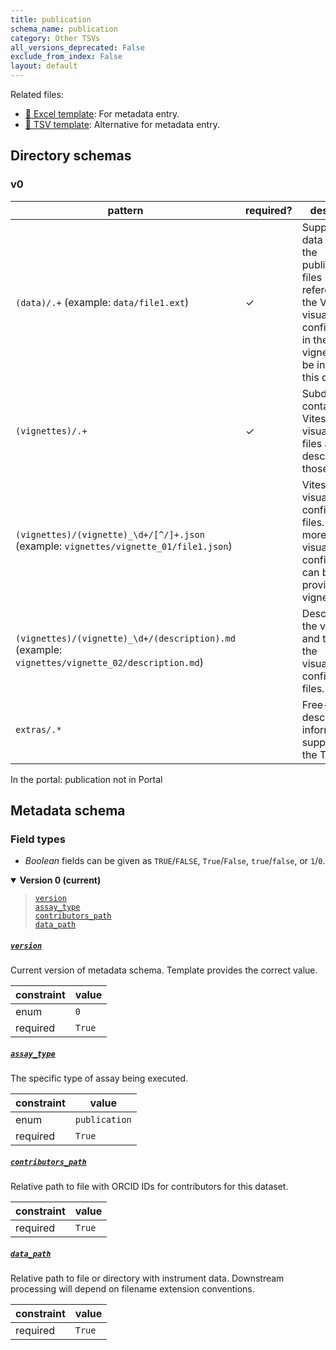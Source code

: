 ```yaml
---
title: publication
schema_name: publication
category: Other TSVs
all_versions_deprecated: False
exclude_from_index: False
layout: default
---
```


Related files:

- [📝 Excel template](https://raw.githubusercontent.com/hubmapconsortium/ingest-validation-tools/main/docs/publication/publication-metadata.xlsx): For metadata entry.
- [📝 TSV template](https://raw.githubusercontent.com/hubmapconsortium/ingest-validation-tools/main/docs/publication/publication-metadata.tsv): Alternative for metadata entry.



## Directory schemas
### v0

| pattern | required? | description |
| --- | --- | --- |
| <code>(data)/.+</code> (example: <code>data/file1.ext</code>) | ✓ | Supplementary data files for the publication. All files referenced by the Vitessce visualization configurations in the vignettes must be included in this directory. |
| <code>(vignettes)/.+</code> | ✓ | Subdirectory containing Vitessce visualization files and a description of those files. |
| <code>(vignettes)/(vignette)_\d+/[^/]+\.json</code> (example: <code>vignettes/vignette_01/file1.json</code>) |  | Vitessce visualization configuration files. One or more visualization configurations can be provided per vignette. |
| <code>(vignettes)/(vignette)_\d+/(description)\.md</code> (example: <code>vignettes/vignette_02/description.md</code>) |  | Description of the vignette and titles for the visualization configuration files. |
| <code>extras/.*</code> |  | Free-form descriptive information supplied by the TMC |



In the portal: publication not in Portal

## Metadata schema

### Field types
- *Boolean* fields can be given as `TRUE`/`FALSE`, `True`/`False`, `true`/`false`, or `1`/`0`.  


<details markdown="1" open="true"><summary><b>Version 0 (current)</b></summary>

<blockquote markdown="1">

[`version`](#version)<br>
[`assay_type`](#assay_type)<br>
[`contributors_path`](#contributors_path)<br>
[`data_path`](#data_path)<br>

</blockquote>

<a name="version"></a>
##### [`version`](#version)
Current version of metadata schema. Template provides the correct value.

| constraint | value |
| --- | --- |
| enum | `0` |
| required | `True` |

<a name="assay_type"></a>
##### [`assay_type`](#assay_type)
The specific type of assay being executed.

| constraint | value |
| --- | --- |
| enum | `publication` |
| required | `True` |

<a name="contributors_path"></a>
##### [`contributors_path`](#contributors_path)
Relative path to file with ORCID IDs for contributors for this dataset.

| constraint | value |
| --- | --- |
| required | `True` |

<a name="data_path"></a>
##### [`data_path`](#data_path)
Relative path to file or directory with instrument data. Downstream processing will depend on filename extension conventions.

| constraint | value |
| --- | --- |
| required | `True` |

</details>

